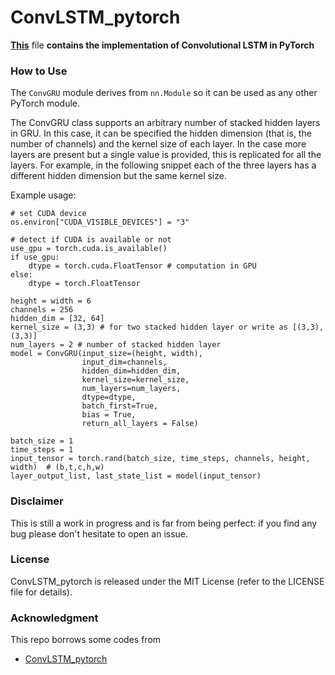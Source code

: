 # ConvLSTM_pytorch
**[This](https://github.com/happyjin/ConvGRU-pytorch/blob/master/convGRU.py)** file **contains 
the implementation of Convolutional LSTM in PyTorch**

### How to Use
The `ConvGRU` module derives from `nn.Module` so it can be used as any other PyTorch module.

The ConvGRU class supports an arbitrary number of stacked hidden layers in GRU. In this case, it can be specified 
the hidden dimension (that is, the number of channels) and the kernel size of each layer. In the case more layers 
are present but a single value is provided, this is replicated for all the layers. For example, in the following 
snippet each of the three layers has a different hidden dimension but the same kernel size.

Example usage:
```
# set CUDA device
os.environ["CUDA_VISIBLE_DEVICES"] = "3"

# detect if CUDA is available or not
use_gpu = torch.cuda.is_available()
if use_gpu:
    dtype = torch.cuda.FloatTensor # computation in GPU
else:
    dtype = torch.FloatTensor

height = width = 6
channels = 256
hidden_dim = [32, 64]
kernel_size = (3,3) # for two stacked hidden layer or write as [(3,3), (3,3)]
num_layers = 2 # number of stacked hidden layer
model = ConvGRU(input_size=(height, width),
                input_dim=channels,
                hidden_dim=hidden_dim,
                kernel_size=kernel_size,
                num_layers=num_layers,
                dtype=dtype,
                batch_first=True,
                bias = True,
                return_all_layers = False)

batch_size = 1
time_steps = 1
input_tensor = torch.rand(batch_size, time_steps, channels, height, width)  # (b,t,c,h,w)
layer_output_list, last_state_list = model(input_tensor)
```



### Disclaimer

This is still a work in progress and is far from being perfect: if you find any bug please don't hesitate to open an issue.

### License
ConvLSTM_pytorch is released under the MIT License (refer to the LICENSE file for details).

### Acknowledgment
This repo borrows some codes from 
- [ConvLSTM_pytorch](https://github.com/ndrplz/ConvLSTM_pytorch)

